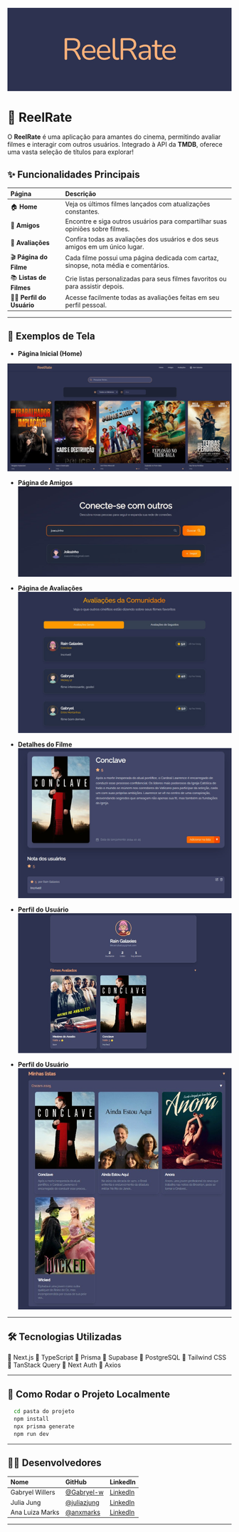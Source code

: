 ![logo](media/logo.png)

# 🎥 ReelRate

O **ReelRate** é uma aplicação para amantes do cinema, permitindo avaliar filmes e interagir com outros usuários. Integrado à API da **TMDB**, oferece uma vasta seleção de títulos para explorar!

## ✨ Funcionalidades Principais
| Página | Descrição |
|:------|:---------|
| 🏠 **Home** | Veja os últimos filmes lançados com atualizações constantes. |
| 👥 **Amigos** | Encontre e siga outros usuários para compartilhar suas opiniões sobre filmes. |
| 📝 **Avaliações** | Confira todas as avaliações dos usuários e dos seus amigos em um único lugar. |
| 🎬 **Página do Filme** | Cada filme possui uma página dedicada com cartaz, sinopse, nota média e comentários. |
| 📚 **Listas de Filmes** | Crie listas personalizadas para seus filmes favoritos ou para assistir depois. |
| 🙋‍♂️ **Perfil do Usuário** | Acesse facilmente todas as avaliações feitas em seu perfil pessoal. |

---

## 📸 Exemplos de Tela

- **Página Inicial (Home)**  
<img src="./media/home.jpg" width="600px" />

- **Página de Amigos**  
![Friends Screenshot](media/friends.jpg)

- **Página de Avaliações**  
![Reviews Screenshot](media/avaliacoes.jpg)

- **Detalhes do Filme**  
![Movie Details Screenshot](media/ficha_filme.jpg)

- **Perfil do Usuário**  
![Profile Screenshot](media/perfil.jpg)

- **Perfil do Usuário**  
![Movie Lists](media/listas.jpg)

---

## 🛠️ Tecnologias Utilizadas

🔵 Next.js
🔵 TypeScript
🔵 Prisma
🔵 Supabase
🔵 PostgreSQL
🔵 Tailwind CSS
🔵 TanStack Query
🔵 Next Auth
🔵 Axios

---

## 🚀 Como Rodar o Projeto Localmente

```bash
  cd pasta do projeto
  npm install
  npx prisma generate
  npm run dev
```

---

## 👨‍💻 Desenvolvedores

| Nome | GitHub | LinkedIn |
|:----|:------|:---------|
| Gabryel Willers | [@Gabryel-w](https://github.com/Gabryel-w) | [LinkedIn](https://www.linkedin.com/in/gabryel-willers-124426238/) |
| Julia Jung | [@juliazjung](https://github.com/juliazjung) | [LinkedIn](https://www.linkedin.com/in/juliazjung/) |
| Ana Luiza Marks | [@anxmarks](https://github.com/anxmarks) | [LinkedIn](https://www.linkedin.com/in/ana-luiza-marks-241252252/) |

---
